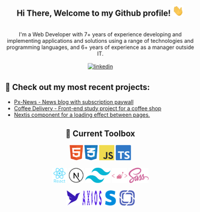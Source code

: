 <div align="center">
<h2> Hi There, Welcome to my Github profile! <img src="https://github.com/cleisonmp/cleisonmp/blob/main/gifs/helloHand.gif" width="30"></h2>
<br />
I'm a Web Developer with 7+ years of experience developing and implementing applications and solutions using a range of technologies and programming languages, and 6+ years of experience as a manager outside IT.
<br />
<br />
<a href="https://www.linkedin.com/in/cleison-pereira-00582639/" target="_blank">
<img src=https://img.shields.io/badge/linkedin-%2300acee.svg?color=405DE6&style=for-the-badge&logo=linkedin&logoColor=white alt=linkedin style="margin-bottom: 5px;" />
</a>
</div>

## 📌 Check out my most recent projects:
- [Px-News - News blog with subscription paywall](https://px-news.vercel.app/)
- [Coffee Delivery - Front-end study project for a coffee shop](https://coffee-delivery-omega.vercel.app/)
- [Nextjs component for a loading effect between pages.](https://github.com/cleisonmp/nextjs-progressbar-spinner)

<div align="center">
  <h2> 🧰 Current Toolbox</h2>
  <a margin="10" href="https://developer.mozilla.org/en-US/docs/Web/HTML" target="_blank"><img margin="10px" height="40" src="https://github.com/cleisonmp/cleisonmp/blob/main/svgs/html.svg" alt="html"></a>
  <a margin="10" href="https://developer.mozilla.org/en-US/docs/Web/CSS" target="_blank"><img margin="10px" height="40" src="https://github.com/cleisonmp/cleisonmp/blob/main/svgs/css.svg" alt="css"></a>
  <a margin="10" href="https://developer.mozilla.org/en-US/docs/Web/JavaScript" target="_blank"><img margin="10px" height="40" src="https://github.com/cleisonmp/cleisonmp/blob/main/svgs/javascript.svg" alt="javascript"></a>
  <a margin="10" href="https://www.typescriptlang.org/" target="_blank"><img margin="10px" height="40" src="https://github.com/cleisonmp/cleisonmp/blob/main/svgs/typescript.svg" alt="typescript"></a>
  <br />
  <br />
  <a margin="10" href="https://reactjs.org" target="_blank"><img margin="10px" height="40" src="https://github.com/cleisonmp/cleisonmp/blob/main/svgs/reactWithText.svg" alt="react"></a>
  <a margin="10" href="https://nextjs.org" target="_blank"><img margin="10px" height="40" src="https://github.com/cleisonmp/cleisonmp/blob/main/svgs/nextjsWhite.svg" alt="next js"></a>
  <a margin="10" href="https://tailwindcss.com" target="_blank"><img margin="10px" height="40" src="https://github.com/cleisonmp/cleisonmp/blob/main/svgs/tailwind.svg" alt="tailwind"></a>
  <a margin="10" href="https://styled-components.com/" target="_blank"><img margin="10px" height="40" color="DB7093" src="https://github.com/cleisonmp/cleisonmp/blob/main/svgs/styledcomponents.svg" alt="styled components"></a>
  <a margin="10" href="https://sass-lang.com" target="_blank"><img margin="10px" height="40" src="https://github.com/cleisonmp/cleisonmp/blob/main/svgs/sass.svg" alt="sass"></a>  
  <br />
  <br />  
  <a margin="10" href="https://fauna.com/" target="_blank"><img margin="10px" height="40" src="https://github.com/cleisonmp/cleisonmp/blob/main/svgs/fauna.svg" alt="fauna db"></a>
  <a margin="10" href="https://axios-http.com/" target="_blank"><img margin="10px" width="50" height="40" src="https://github.com/cleisonmp/cleisonmp/blob/main/svgs/axios.svg" alt="axios http"></a>
  <a margin="10" href="https://stripe.com/" target="_blank"><img margin="10px" height="40" src="https://github.com/cleisonmp/cleisonmp/blob/main/svgs/stripe.svg" alt="stripe"></a>
  <a margin="10" href="https://prismic.io/" target="_blank"><img margin="10px" height="40" src="https://github.com/cleisonmp/cleisonmp/blob/main/svgs/prismic.svg" alt="prismic"></a>
  <br />
 </div>
